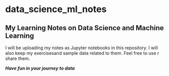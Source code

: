 # data_science_ml_notes
## My Learning Notes on Data Science and Machine Learning
I will be uploading my notes as Jupyter notebooks in this repository. I will also keep my exercisesand sample data related to them.
Feel free to use r share them.


***Have fun in your journey to data***
